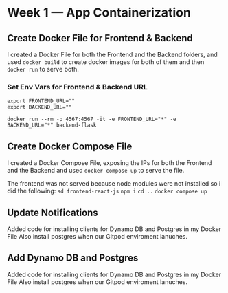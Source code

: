 # Week 1 — App Containerization

## Create Docker File for Frontend & Backend

I created a Docker File for both the Frontend and the Backend folders, and used
```docker build``` to create docker images for both of them and then ```docker run``` to serve both.

### Set Env Vars for Frontend & Backend URL
```
export FRONTEND_URL=""
export BACKEND_URL=""
```
```docker run --rm -p 4567:4567 -it -e FRONTEND_URL="*" -e BACKEND_URL="*" backend-flask```

## Create Docker Compose File

I created a Docker Compose File, exposing the IPs for both the Frontend and the Backend and used ```docker compose up``` to serve the file.

The frontend was not served because node modules were not installed so i did the following:
```sd frontend-react-js```
```npm i```
```cd ..```
```docker compose up```


## Update Notifications

Added code for installing clients for Dynamo DB and Postgres in my Docker File
Also install postgres when our Gitpod enviroment lanuches.


## Add Dynamo DB and Postgres

Added code for installing clients for Dynamo DB and Postgres in my Docker File
Also install postgres when our Gitpod enviroment lanuches.
